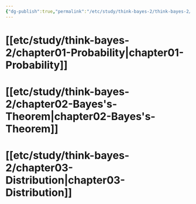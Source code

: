 ```yaml
---
{"dg-publish":true,"permalink":"/etc/study/think-bayes-2/think-bayes-2/","dgPassFrontmatter":true,"noteIcon":"","created":"","updated":""}
---
```



# [[etc/study/think-bayes-2/chapter01-Probability\|chapter01-Probability]]
# [[etc/study/think-bayes-2/chapter02-Bayes's-Theorem\|chapter02-Bayes's-Theorem]]
# [[etc/study/think-bayes-2/chapter03-Distribution\|chapter03-Distribution]]
